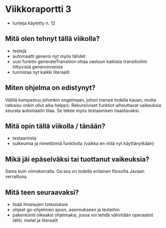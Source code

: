 # Viikkoraportti 3

  - tunteja käytetty n. 12


## Mitä olen tehnyt tällä viikolla?

  - testejä
  - automaatti generoi nyt myös tähdet
  - uusi funktio generateTransition ottaa vastuun kaikista transitioihin liittyvistä generoinneista
  - tunnistaa nyt kaikki literaalit


## Miten ohjelma on edistynyt?

Välillä kompastuu johonkin ongelmaan, johon menee todella kauan, mutta ratkaisu onkin ollut aika helppo. Rekursiiviset funktiot aiheuttavat vaikeuksia seurata automaatin tilaa. Se tekee myös testaamisen haastavaksi.


## Mitä opin tällä viikolla / tänään?

  - testaamista
  - sulkeumia ja nimettömiä funktioita (vaikka en niitä nyt käyttänytkään)


## Mikä jäi epäselväksi tai tuottanut vaikeuksia?

Sama kuin viimekerralla. Go:ssa on todella erilainen filosofia Javaan verrattuna.


## Mitä teen seuraavaksi?

  - lisää ilmaisujen toteutuksia 
  - ohjeet go-ohjelmien ajoon, asennukseen ja testeihin
  - pakentointi oikeaksi ohjelmaksi, jossa voi tehdä vähintään operaatiot tähti, metat ja literaalit
